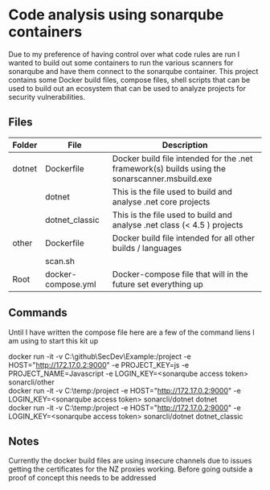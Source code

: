 # Code analysis using sonarqube containers
Due to my preference of having control over what code rules are run I wanted to build out some containers to run the various scanners for sonarqube and have them connect to the 
sonarqube container. This project contains some Docker build files, compose files, shell scripts that can be used to build out an ecosystem that can be used to analyze projects for security vulnerabilities.

## Files

|Folder | File | Description
|---|--|--|
| dotnet | Dockerfile | Docker build file intended for the .net framework(s) builds using the sonarscanner.msbuild.exe
| | dotnet | This is the file used to build and analyse .net core projects
| | dotnet_classic | This is the file used to build and analyse .net class (< 4.5 ) projects
| other | Dockerfile | Docker build file intended  for all other builds / languages
| | scan.sh | 
| Root | docker-compose.yml | Docker-compose file that will in the future set everything up

## Commands

Until I have written the compose file here are a few of the command liens I am using to start this kit up

 docker run -it -v C:\github\SecDev\Example:/project -e HOST="http://172.17.0.2:9000" -e PROJECT_KEY=js -e PROJECT_NAME=Javascript -e LOGIN_KEY=\<sonarqube access token\> sonarcli/other  
 docker run -it -v C:\temp:/project -e HOST="http://172.17.0.2:9000" -e LOGIN_KEY=\<sonarqube access token\> sonarcli/dotnet dotnet  
 docker run -it -v C:\temp:/project -e HOST="http://172.17.0.2:9000"  -e LOGIN_KEY=\<sonarqube access token\> sonarcli/dotnet dotnet_classic  

## Notes

 Currently the docker build files are using insecure channels due to issues getting the certificates for the NZ proxies working.
 Before going outside a proof of concept this needs to be addressed
